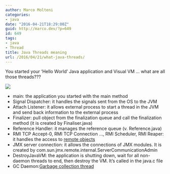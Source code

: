 ```yaml
---
author: Marco Molteni
categories:
- java
date: "2016-04-21T18:29:00Z"
guid: http://marco.dev/?p=649
id: 649
tags:
- java
- Thread
title: Java Threads meaning
url: /2016/04/21/what-java-threads/
---
```

You started your ‘Hello World’ Java application and Visual VM … what are all those threads???

<img src="https://i1.wp.com/marco.dev/wp-content/uploads/2016/04/1461248796_thumb.png" align="middle" class="aligncenter" data-recalc-dims="1" />

  * main: the application you started with the main method
  * Signal Dispatcher: it handles the signals sent from the OS to the JVM
  * Attach Listener: it allows external process to start a thread in the JVM and send back information to the external process
  * Finalizer: pull object from the finalization queue and call the finalization method (it is created by Finaliser.java)
  * Reference Handler: it manages the reference queue (v. Reference.java)
  * RMI TCP Accept-0, RMI TCP Connection …,&nbsp;RMI Scheduler, RMI Reaper: it handles the access to <a href="https://docs.oracle.com/javase/8/docs/technotes/guides/rmi/hello/hello-world.html" target="_blank">remote objects</a>
  * JMX server connection: it allows the connections of JMX modules. It is created by com.sun.jmx.remote.internal.ServerCommunicationAdmin
  * DestroyJavaVM: the application is shutting down, wait for all non-daemon threads to end, then destroy the VM. It’s called in the java.c file
  * GC Daemon:<a href="http://www.docjar.com/html/api/sun/misc/GC.java.html" target="_blank">Garbage collection thread</a>